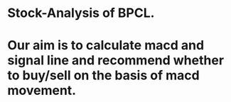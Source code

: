 # Stock-Analysis of BPCL.

# Our aim is to calculate macd and signal line and recommend whether to buy/sell on the basis of macd movement.
